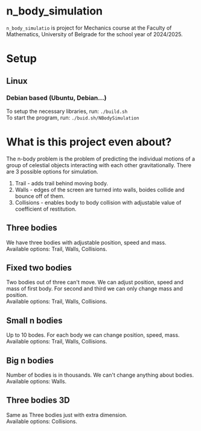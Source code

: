 # n_body_simulation
```n_body_simulatio``` is project for Mechanics course at the Faculty of Mathematics, University of Belgrade for the school year of 2024/2025.
# Setup
## Linux
### Debian based (Ubuntu, Debian...)
To setup the necessary libraries, run:
```./build.sh```
<br/>
To start the program, run:
```./buid.sh/NBodySimulation```
# What is this project even about?
The n-body problem is the problem of predicting the individual motions of a group of celestial objects interacting with each other gravitationally.
There are 3 possible options for simulation.
<br/>
1. Trail - adds trail behind moving body.
2. Walls - edges of the screen are turned into walls, boides collide and bounce off of them.
3. Collisions - enables body to body collision with adjustable value of coefficient of restitution.
## Three bodies
We have three bodies with adjustable position, speed and mass.
<br/>
Available options: Trail, Walls, Collisions.
## Fixed two bodies
Two bodies out of three can't move.
We can adjust position, speed and mass of first body. For second and third we can only change mass and position.
<br/>
Available options: Trail, Walls, Collisions.
## Small n bodies
Up to 10 bodes.
For each body we can change position, speed, mass.
<br/>
Available options: Trail, Walls, Collisions.
## Big n bodies
Number of bodies is in thousands.
We can't change anything about bodies.
<br/>
Available options: Walls.
## Three bodies 3D
Same as Three bodies just with extra dimension.
<br/>
Available options: Collisions.
